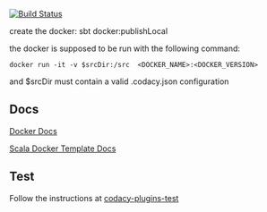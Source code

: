 [![Build Status](https://circleci.com/gh/codacy/codacy-brakeman.svg?style=shield&circle-token=:circle-token)](https://circleci.com/gh/codacy/codacy-brakeman)

create the docker: sbt docker:publishLocal

the docker is supposed to be run with the following command:

```
docker run -it -v $srcDir:/src  <DOCKER_NAME>:<DOCKER_VERSION>
```

and $srcDir must contain a valid .codacy.json configuration

## Docs

[Docker Docs](http://docs.codacy.com/v1.0/docs/tool-developer-guide)

[Scala Docker Template Docs](http://docs.codacy.com/v1.0/docs/tool-developer-guide-scala)

## Test

Follow the instructions at [codacy-plugins-test](https://github.com/codacy/codacy-plugins-test/blob/master/README.md#test-definition)
